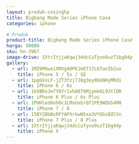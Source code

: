 ```yaml
---
layout: produk-casinghp
title: Bigbang Made Series iPhone Case
categories: iphone

# Produk
product-title: Bigbang Made Series iPhone Case
harga: 90000
sku: hn-3967
image-drive: 1XtrIYjjaKqwj34dcCuTyvo9uzT1bg94p
gallery:
  - url: 1MZ6M9ueiXMVg40PKJmET17LbTanIb2ux
    title: iPhone 5 / 5s / SE
  - url: 1pgGVxLF-jZT3fzj7JQg3ey0bGNHyMRdi
    title: iPhone 6 / 6s
  - url: 1kXBRxJm7YDYr1vhA876MjpmkKL93tlDR
    title: iPhone 6 Plus / 6s Plus
  - url: 1PHHled0ohOc1LMsUxbrQf1PE9WQG54M0
    title: iPhone 7 / 8
  - url: 15BY2BbBsRFYAPXrkwN5xa3VYQGsBZCVn
    title: iPhone 7 Plus / 8 Plus
  - url: 1XtrIYjjaKqwj34dcCuTyvo9uzT1bg94p
    title: iPhone X
---
```

